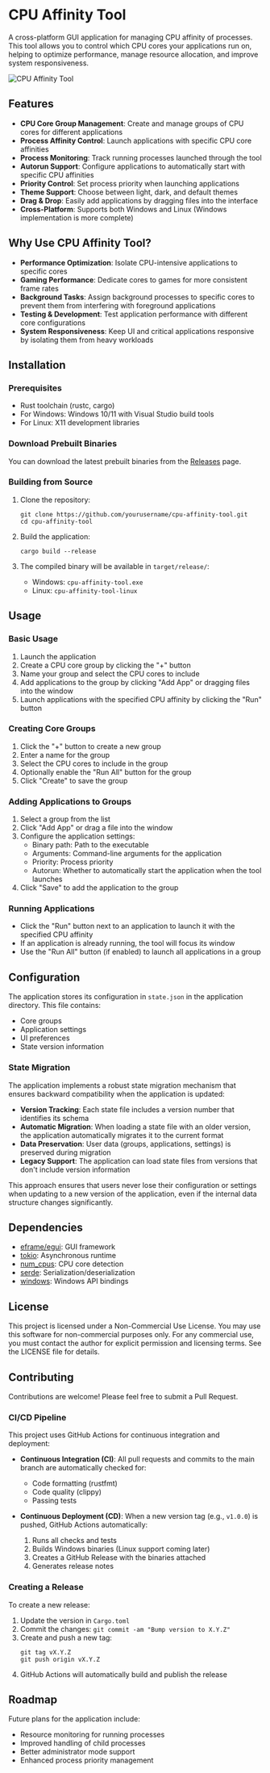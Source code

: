 # CPU Affinity Tool

A cross-platform GUI application for managing CPU affinity of processes. This tool allows you to control which CPU cores your applications run on, helping to optimize performance, manage resource allocation, and improve system responsiveness.

![CPU Affinity Tool](assets/screenshot.png)

## Features

- **CPU Core Group Management**: Create and manage groups of CPU cores for different applications
- **Process Affinity Control**: Launch applications with specific CPU core affinities
- **Process Monitoring**: Track running processes launched through the tool
- **Autorun Support**: Configure applications to automatically start with specific CPU affinities
- **Priority Control**: Set process priority when launching applications
- **Theme Support**: Choose between light, dark, and default themes
- **Drag & Drop**: Easily add applications by dragging files into the interface
- **Cross-Platform**: Supports both Windows and Linux (Windows implementation is more complete)

## Why Use CPU Affinity Tool?

- **Performance Optimization**: Isolate CPU-intensive applications to specific cores
- **Gaming Performance**: Dedicate cores to games for more consistent frame rates
- **Background Tasks**: Assign background processes to specific cores to prevent them from interfering with foreground applications
- **Testing & Development**: Test application performance with different core configurations
- **System Responsiveness**: Keep UI and critical applications responsive by isolating them from heavy workloads

## Installation

### Prerequisites

- Rust toolchain (rustc, cargo)
- For Windows: Windows 10/11 with Visual Studio build tools
- For Linux: X11 development libraries

### Download Prebuilt Binaries

You can download the latest prebuilt binaries from the [Releases](https://github.com/yourusername/cpu-affinity-tool/releases) page.

### Building from Source

1. Clone the repository:
   ```
   git clone https://github.com/yourusername/cpu-affinity-tool.git
   cd cpu-affinity-tool
   ```

2. Build the application:
   ```
   cargo build --release
   ```

3. The compiled binary will be available in `target/release/`:
   - Windows: `cpu-affinity-tool.exe`
   - Linux: `cpu-affinity-tool-linux`

## Usage

### Basic Usage

1. Launch the application
2. Create a CPU core group by clicking the "+" button
3. Name your group and select the CPU cores to include
4. Add applications to the group by clicking "Add App" or dragging files into the window
5. Launch applications with the specified CPU affinity by clicking the "Run" button

### Creating Core Groups

1. Click the "+" button to create a new group
2. Enter a name for the group
3. Select the CPU cores to include in the group
4. Optionally enable the "Run All" button for the group
5. Click "Create" to save the group

### Adding Applications to Groups

1. Select a group from the list
2. Click "Add App" or drag a file into the window
3. Configure the application settings:
   - Binary path: Path to the executable
   - Arguments: Command-line arguments for the application
   - Priority: Process priority
   - Autorun: Whether to automatically start the application when the tool launches
4. Click "Save" to add the application to the group

### Running Applications

- Click the "Run" button next to an application to launch it with the specified CPU affinity
- If an application is already running, the tool will focus its window
- Use the "Run All" button (if enabled) to launch all applications in a group

## Configuration

The application stores its configuration in `state.json` in the application directory. This file contains:

- Core groups
- Application settings
- UI preferences
- State version information

### State Migration

The application implements a robust state migration mechanism that ensures backward compatibility when the application is updated:

- **Version Tracking**: Each state file includes a version number that identifies its schema
- **Automatic Migration**: When loading a state file with an older version, the application automatically migrates it to the current format
- **Data Preservation**: User data (groups, applications, settings) is preserved during migration
- **Legacy Support**: The application can load state files from versions that don't include version information

This approach ensures that users never lose their configuration or settings when updating to a new version of the application, even if the internal data structure changes significantly.

## Dependencies

- [eframe/egui](https://github.com/emilk/egui): GUI framework
- [tokio](https://github.com/tokio-rs/tokio): Asynchronous runtime
- [num_cpus](https://github.com/seanmonstar/num_cpus): CPU core detection
- [serde](https://github.com/serde-rs/serde): Serialization/deserialization
- [windows](https://github.com/microsoft/windows-rs): Windows API bindings

## License

This project is licensed under a Non-Commercial Use License. You may use this software for non-commercial purposes only. For any commercial use, you must contact the author for explicit permission and licensing terms. See the LICENSE file for details.

## Contributing

Contributions are welcome! Please feel free to submit a Pull Request.

### CI/CD Pipeline

This project uses GitHub Actions for continuous integration and deployment:

- **Continuous Integration (CI)**: All pull requests and commits to the main branch are automatically checked for:
  - Code formatting (rustfmt)
  - Code quality (clippy)
  - Passing tests

- **Continuous Deployment (CD)**: When a new version tag (e.g., `v1.0.0`) is pushed, GitHub Actions automatically:
  1. Runs all checks and tests
  2. Builds Windows binaries (Linux support coming later)
  3. Creates a GitHub Release with the binaries attached
  4. Generates release notes

### Creating a Release

To create a new release:

1. Update the version in `Cargo.toml`
2. Commit the changes: `git commit -am "Bump version to X.Y.Z"`
3. Create and push a new tag:
   ```
   git tag vX.Y.Z
   git push origin vX.Y.Z
   ```
4. GitHub Actions will automatically build and publish the release

## Roadmap

Future plans for the application include:

- Resource monitoring for running processes
- Improved handling of child processes
- Better administrator mode support
- Enhanced process priority management